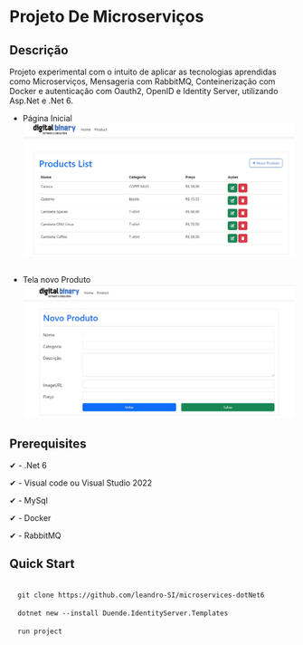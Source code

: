 # Projeto De Microserviços

## Descrição
Projeto experimental com o intuito de aplicar as tecnologias aprendidas como Microserviços, Mensageria com RabbitMQ, Conteinerização com Docker e autenticação com Oauth2, OpenID e Identity Server, utilizando Asp.Net e .Net 6.

- Página Inicial
![Alt Text](final/home.jpg)

 ##
 
 - Tela novo Produto
![Alt Text](final/novo.jpg)
 

## Prerequisites

✔ - .Net 6

✔ - Visual code ou Visual Studio 2022

✔ - MySql

✔ - Docker

✔ - RabbitMQ

## Quick Start

```
  
  git clone https://github.com/leandro-SI/microservices-dotNet6
  
  dotnet new --install Duende.IdentityServer.Templates
  
  run project
  
```
